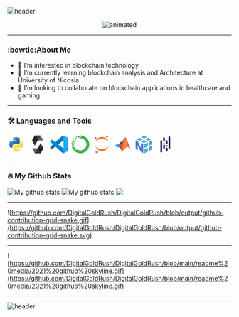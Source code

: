 
![header](https://capsule-render.vercel.app/api?type=waving&color=faceff&customColorList=0,2,2,5,30&height=185&section=header&text=Welcome!&fontSize=65)

<p align="center">
  <img src="https://github.com/DigitalGoldRush/DigitalGoldRush/blob/main/readme%20media/ethereum-eth%20(1).gif" alt="animated" />
</p>

---

### :bowtie:About Me

- 👀 I’m interested in blockchain technology
- 🌱 I’m currently learning blockchain analysis and Architecture at University of Nicosia.
- 💞️ I’m looking to collaborate on blockchain applications in healthcare and gaming.



---
### :hammer_and_wrench: Languages and Tools

<div>
   <img src="https://github.com/devicons/devicon/blob/master/icons/python/python-original.svg"
  title="Python" alt="Python" width="40" height="40"/>&nbsp;
  <img src="https://github.com/devicons/devicon/blob/master/icons/solidity/solidity-original.svg"
  title="Solidity" alt="Solidity" width="40" height="40"/>&nbsp;
  <img src="https://github.com/devicons/devicon/blob/master/icons/vscode/vscode-original.svg"
  title="VS Code" alt="VS Code" width="40" height="40"/>&nbsp;
  <img src="https://github.com/devicons/devicon/blob/master/icons/anaconda/anaconda-original.svg"
  title="Anaconda" alt="Anaconda" width="40" height="40"/>&nbsp;
  <img src="https://github.com/devicons/devicon/blob/master/icons/jupyter/jupyter-original.svg"
  title="Jupyter" alt="Jupyter" width="40" height="40"/>&nbsp;
  <img src="https://github.com/devicons/devicon/blob/master/icons/matlab/matlab-original.svg"
  title="Matlab" alt="Matlab" width="40" height="40"/>&nbsp;
  <img src="https://github.com/devicons/devicon/blob/master/icons/numpy/numpy-original.svg"
  title="Numpy" alt="Numpy" width="40" height="40"/>&nbsp;
  <img src="https://github.com/devicons/devicon/blob/master/icons/pandas/pandas-original.svg"
  title="Pandas" alt="Pandas" width="40" height="40"/>&nbsp;
</div>

---

### :fire: My Github Stats

<img align="center" src="https://github-readme-streak-stats.herokuapp.com?user=digitalgoldrush&theme=vue-dark&hide_border=true&date_format=M%20j%5B%2C%20Y%5D" alt="My github stats" />

<img align="center" src="https://github-readme-stats.vercel.app/api?username=digitalgoldrush&show_icons=true&include_all_commits=true&theme=cobalt&hide_border=true" alt="My github stats" /> 

<img align="center" src="https://github-readme-stats.vercel.app/api/top-langs/?username=digitalgoldrush&layout=compact&theme=cobalt&hide_border=true" />

---
![https://github.com/DigitalGoldRush/DigitalGoldRush/blob/output/github-contribution-grid-snake.gif](https://github.com/DigitalGoldRush/DigitalGoldRush/blob/output/github-contribution-grid-snake.svg)

---
![https://github.com/DigitalGoldRush/DigitalGoldRush/blob/main/readme%20media/2021%20github%20skyline.gif](https://github.com/DigitalGoldRush/DigitalGoldRush/blob/main/readme%20media/2021%20github%20skyline.gif)

---
![header](https://capsule-render.vercel.app/api?type=waving&color=d3ffce&customColorList=0,2,2,5,30)
